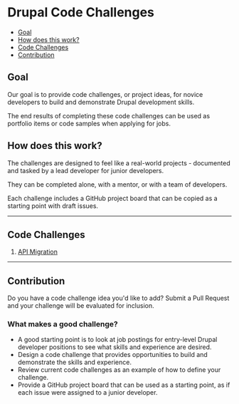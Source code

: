 # Drupal Code Challenges

- [Goal](#goal)
- [How does this work?](#how-does-this-work)
- [Code Challenges](#code-challenges)
- [Contribution](#contribution)

## Goal
Our goal is to provide code challenges, or project ideas, for novice developers to build and demonstrate Drupal development skills.

The end results of completing these code challenges can be used as portfolio items or code samples when applying for jobs.

## How does this work?
The challenges are designed to feel like a real-world projects - documented and tasked by a lead developer for junior developers.

They can be completed alone, with a mentor, or with a team of developers.

Each challenge includes a GitHub project board that can be copied as a starting point with draft issues.

---

## Code Challenges
1. [API Migration](api-migration/README.md)

---

## Contribution
Do you have a code challenge idea you'd like to add? Submit a Pull Request and your challenge will be evaluated for inclusion.

### What makes a good challenge?
- A good starting point is to look at job postings for entry-level Drupal developer positions to see what skills and experience are desired.
- Design a code challenge that provides opportunities to build and demonstrate the skills and experience.
- Review current code challenges as an example of how to define your challenge.
- Provide a GitHub project board that can be used as a starting point, as if each issue were assigned to a junior developer.

